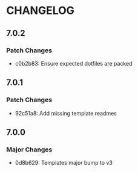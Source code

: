 # CHANGELOG

## 7.0.2

### Patch Changes

- c0b2b83: Ensure expected dotfiles are packed

## 7.0.1

### Patch Changes

- 92c51a8: Add missing template readmes

## 7.0.0

### Major Changes

- 0d8b629: Templates major bump to v3
